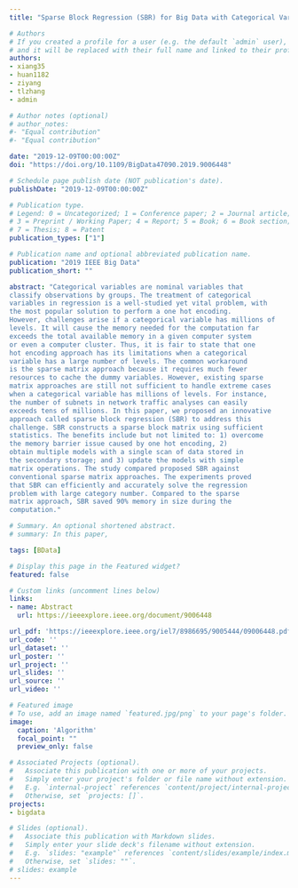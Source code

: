 ```yaml
---
title: "Sparse Block Regression (SBR) for Big Data with Categorical Variables"

# Authors
# If you created a profile for a user (e.g. the default `admin` user), write the username (folder name) here 
# and it will be replaced with their full name and linked to their profile.
authors:
- xiang35
- huan1182
- ziyang
- tlzhang
- admin

# Author notes (optional)
# author_notes:
#- "Equal contribution"
#- "Equal contribution"

date: "2019-12-09T00:00:00Z"
doi: "https://doi.org/10.1109/BigData47090.2019.9006448"

# Schedule page publish date (NOT publication's date).
publishDate: "2019-12-09T00:00:00Z"

# Publication type.
# Legend: 0 = Uncategorized; 1 = Conference paper; 2 = Journal article;
# 3 = Preprint / Working Paper; 4 = Report; 5 = Book; 6 = Book section;
# 7 = Thesis; 8 = Patent
publication_types: ["1"]

# Publication name and optional abbreviated publication name.
publication: "2019 IEEE Big Data"
publication_short: ""

abstract: "Categorical variables are nominal variables that
classify observations by groups. The treatment of categorical
variables in regression is a well-studied yet vital problem, with
the most popular solution to perform a one hot encoding.
However, challenges arise if a categorical variable has millions of
levels. It will cause the memory needed for the computation far
exceeds the total available memory in a given computer system
or even a computer cluster. Thus, it is fair to state that one
hot encoding approach has its limitations when a categorical
variable has a large number of levels. The common workaround
is the sparse matrix approach because it requires much fewer
resources to cache the dummy variables. However, existing sparse
matrix approaches are still not sufficient to handle extreme cases
when a categorical variable has millions of levels. For instance,
the number of subnets in network traffic analyses can easily
exceeds tens of millions. In this paper, we proposed an innovative
approach called sparse block regression (SBR) to address this
challenge. SBR constructs a sparse block matrix using sufficient
statistics. The benefits include but not limited to: 1) overcome
the memory barrier issue caused by one hot encoding, 2)
obtain multiple models with a single scan of data stored in
the secondary storage; and 3) update the models with simple
matrix operations. The study compared proposed SBR against
conventional sparse matrix approaches. The experiments proved
that SBR can efficiently and accurately solve the regression
problem with large category number. Compared to the sparse
matrix approach, SBR saved 90% memory in size during the
computation."

# Summary. An optional shortened abstract.
# summary: In this paper, 

tags: [BData]

# Display this page in the Featured widget?
featured: false

# Custom links (uncomment lines below)
links:
- name: Abstract
  url: https://ieeexplore.ieee.org/document/9006448

url_pdf: 'https://ieeexplore.ieee.org/iel7/8986695/9005444/09006448.pdf?casa_token=yxwmq9dYFh4AAAAA:xAlPvx8HSP83f8Z90q_ijcTnQUgYsyYvoRRXg9vc2JeHFZOLzHbEEsl9YlmckoXkFKqYzp84pw'
url_code: ''
url_dataset: ''
url_poster: ''
url_project: ''
url_slides: ''
url_source: ''
url_video: ''

# Featured image
# To use, add an image named `featured.jpg/png` to your page's folder. 
image:
  caption: 'Algorithm'
  focal_point: ""
  preview_only: false

# Associated Projects (optional).
#   Associate this publication with one or more of your projects.
#   Simply enter your project's folder or file name without extension.
#   E.g. `internal-project` references `content/project/internal-project/index.md`.
#   Otherwise, set `projects: []`.
projects:
- bigdata

# Slides (optional).
#   Associate this publication with Markdown slides.
#   Simply enter your slide deck's filename without extension.
#   E.g. `slides: "example"` references `content/slides/example/index.md`.
#   Otherwise, set `slides: ""`.
# slides: example
---
```


